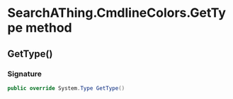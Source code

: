 # SearchAThing.CmdlineColors.GetType method
## GetType()
### Signature
```csharp
public override System.Type GetType()
```
